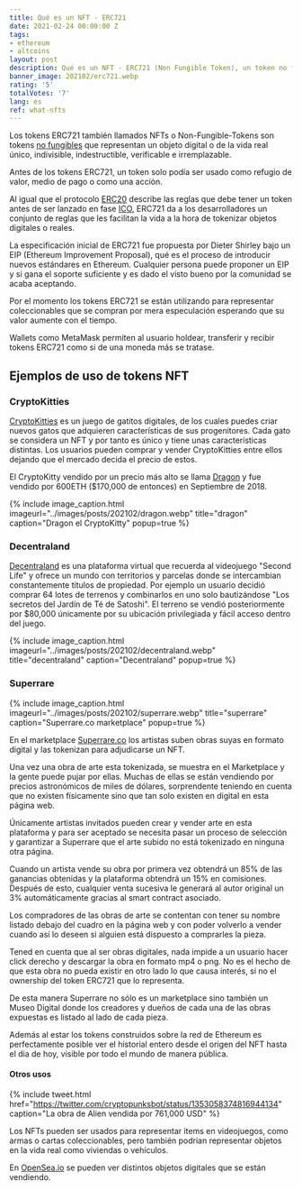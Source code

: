 ```yaml
---
title: Qué es un NFT - ERC721
date: 2021-02-24 00:00:00 Z
tags:
- ethereum
- altcoins
layout: post
description: Qué es un NFT - ERC721 (Non Fungible Token), un token no fungible.
banner_image: 202102/erc721.webp
rating: '5'
totalVotes: '7'
lang: es
ref: what-nfts
---
```


Los tokens ERC721 también llamados NFTs o Non-Fungible-Tokens son tokens [no fungibles](/fungibilidad/) que representan un objeto digital o de la vida real único, indivisible, indestructible, verificable e irremplazable.

Antes de los tokens ERC721, un token solo podía ser usado como refugio de valor, medio de pago o como una acción.

<!--more-->

Al igual que el protocolo [ERC20](/token-erc20/) describe las reglas que debe tener un token antes de ser lanzado en fase [ICO](/que-es-una-ico/), ERC721 da a los desarrolladores un conjunto de reglas que les facilitan la vida a la hora de tokenizar objetos digitales o reales.

La especificación inicial de ERC721 fue propuesta por Dieter Shirley  bajo un EIP (Ethereum Improvement Proposal), qué es el proceso de introducir nuevos estándares en Ethereum. Cualquier persona puede proponer un EIP y si gana el soporte suficiente y es dado el visto bueno por la comunidad se acaba aceptando.

Por el momento los tokens ERC721 se están utilizando para representar coleccionables que se compran por mera especulación esperando que su valor aumente con el tiempo.

Wallets como MetaMask permiten al usuario holdear, transferir y recibir tokens ERC721 como si de una moneda más se tratase.


## Ejemplos de uso de tokens NFT

### CryptoKitties

<a rel="nofollow" href="https://www.cryptokitties.co/">CryptoKitties</a> es un juego de gatitos digitales, de los cuales puedes criar nuevos gatos que adquieren características de sus progenitores. 
Cada gato se considera un NFT y por tanto es único y tiene unas características distintas. Los usuarios pueden comprar y vender CryptoKitties entre ellos dejando que el mercado decida el precio de estos.

El CryptoKitty vendido por un precio más alto se llama <a rel="nofollow" href="https://www.cryptokitties.co/kitty/896775">Dragon</a> y fue vendido por 600ETH ($170,000 de entonces) en Septiembre de 2018.

{% include image_caption.html imageurl="../images/posts/202102/dragon.webp" title="dragon" caption="Dragon el CryptoKitty" popup=true %}

### Decentraland

<a rel="nofollow" href="https://decentraland.org/">Decentraland</a> es una plataforma virtual que recuerda al videojuego "Second Life" y ofrece un mundo con territorios y parcelas donde se intercambian constantemente títulos de propiedad. Por ejemplo un usuario decidió comprar 64 lotes de terrenos y combinarlos en uno solo bautizándose "Los secretos del Jardín de Té de Satoshi". El terreno se vendió posteriormente por $80,000 únicamente por su ubicación privilegiada y fácil acceso dentro del juego.

{% include image_caption.html imageurl="../images/posts/202102/decentraland.webp" title="decentraland" caption="Decentraland" popup=true %}

### Superrare

{% include image_caption.html imageurl="../images/posts/202102/superrare.webp" title="superrare" caption="Superrare.co marketplace" popup=true %}

En el marketplace <a rel="nofollow" href="https://superrare.co/">Superrare.co</a> los artistas suben obras suyas en formato digital y las tokenizan para adjudicarse un NFT.

Una vez una obra de arte esta tokenizada, se muestra en el Marketplace y la gente puede pujar por ellas. Muchas de ellas se están vendiendo por precios astronómicos de miles de dólares, sorprendente teniendo en cuenta que no existen físicamente sino que tan solo existen en digital en esta página web.

Únicamente artistas invitados pueden crear y vender arte en esta plataforma y para ser aceptado se necesita pasar un proceso de selección y garantizar a Superrare que el arte subido no está tokenizado en ninguna otra página.

Cuando un artista vende su obra por primera vez obtendrá un 85% de las ganancias obtenidas y la plataforma obtendrá un 15% en comisiones. Después de esto, cualquier venta sucesiva le generará al autor original un 3% automáticamente gracias al smart contract asociado.

Los compradores de las obras de arte se contentan con tener su nombre listado debajo del cuadro en la página web y con poder volverlo a vender cuando así lo deseen si alguien está dispuesto a comprarles la pieza.

Tened en cuenta que al ser obras digitales, nada impide a un usuario hacer click derecho y descargar la obra en formato mp4 o png. No es el hecho de que esta obra no pueda existir en otro lado lo que causa interés, si no el ownership del token ERC721 que lo representa.

De esta manera Superrare no sólo es un marketplace sino también un Museo Digital donde los creadores y dueños de cada una de las obras expuestas es listado al lado de cada pieza.

Además al estar los tokens construidos sobre la red de Ethereum es perfectamente posible ver el historial entero desde el origen del NFT hasta el dia de hoy, visible por todo el mundo de manera pública.


#### Otros usos

{% include tweet.html href="https://twitter.com/cryptopunksbot/status/1353058374816944134" caption="La obra de Alien vendida por 761,000 USD" %}

Los NFTs pueden ser usados para representar items en videojuegos, como armas o cartas coleccionables, pero también podrían representar objetos en la vida real como viviendas o vehículos.

En <a rel="nofollow" href=" https://opensea.io/">OpenSea.io</a> se pueden ver distintos objetos digitales que se están vendiendo.